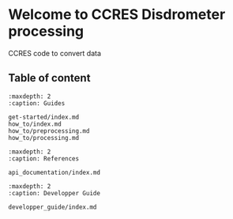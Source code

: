 
# Welcome to CCRES Disdrometer processing

CCRES code to convert data

## Table of content

```{toctree}
:maxdepth: 2
:caption: Guides

get-started/index.md
how_to/index.md
how_to/preprocessing.md
how_to/processing.md
```

```{toctree}
:maxdepth: 2
:caption: References

api_documentation/index.md
```

```{toctree}
:maxdepth: 2
:caption: Developper Guide

developper_guide/index.md
```
